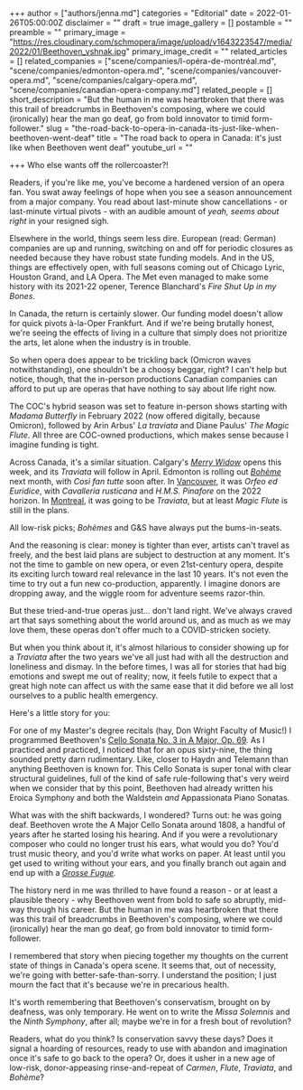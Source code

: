 +++
author = ["authors/jenna.md"]
categories = "Editorial"
date = 2022-01-26T05:00:00Z
disclaimer = ""
draft = true
image_gallery = []
postamble = ""
preamble = ""
primary_image = "https://res.cloudinary.com/schmopera/image/upload/v1643223547/media/2022/01/Beethoven_yshnak.jpg"
primary_image_credit = ""
related_articles = []
related_companies = ["scene/companies/l-opéra-de-montréal.md", "scene/companies/edmonton-opera.md", "scene/companies/vancouver-opera.md", "scene/companies/calgary-opera.md", "scene/companies/canadian-opera-company.md"]
related_people = []
short_description = "But the human in me was heartbroken that there was this trail of breadcrumbs in Beethoven's composing, where we could (ironically) hear the man go deaf, go from bold innovator to timid form-follower."
slug = "the-road-back-to-opera-in-canada-its-just-like-when-beethoven-went-deaf"
title = "The road back to opera in Canada: it's just like when Beethoven went deaf"
youtube_url = ""

+++
Who else wants off the rollercoaster?!

Readers, if you're like me, you've become a hardened version of an opera fan. You swat away feelings of hope when you see a season announcement from a major company. You read about last-minute show cancellations  - or last-minute virtual pivots - with an audible amount of _yeah, seems about right_ in your resigned sigh.

Elsewhere in the world, things seem less dire. European (read: German) companies are up and running, switching on and off for periodic closures as needed because they have robust state funding models. And in the US, things are effectively open, with full seasons coming out of Chicago Lyric, Houston Grand, and LA Opera. The Met even managed to make some history with its 2021-22 opener, Terence Blanchard's _Fire Shut Up in my Bones_. 

In Canada, the return is certainly slower. Our funding model doesn't allow for quick pivots à-la-Oper Frankfurt. And if we're being brutally honest, we're seeing the effects of living in a culture that simply does not prioritize the arts, let alone when the industry is in trouble.

So when opera does appear to be trickling back (Omicron waves notwithstanding), one shouldn't be a choosy beggar, right? I can't help but notice, though, that the in-person productions Canadian companies can afford to put up are operas that have nothing to say about life right now.

The COC's hybrid season was set to feature in-person shows starting with _Madama Butterfly_ in February 2022 (now offered digitally, because Omicron), followed by Arin Arbus' _La traviata_ and Diane Paulus' _The Magic Flute_. All three are COC-owned productions, which makes sense because I imagine funding is tight.

Across Canada, it's a similar situation. Calgary's [_Merry Widow_](https://calgaryopera.com/21-22/merry-widow) opens this week, and its _Traviata_ will follow in April. Edmonton is rolling out [_Bohème_](https://www.edmontonopera.com/2022/boheme) next month, with _Così fan tutte_ soon after. In [Vancouver](https://www.vancouveropera.ca/), it was _Orfeo ed Euridice_, with _Cavalleria rusticana_ and _H.M.S. Pinafore_ on the 2022 horizon. In [Montreal](https://www.operademontreal.com/en/shows/2021-2022-season), it was going to be _Traviata_, but at least _Magic Flute_ is still in the plans.

All low-risk picks; _Bohèmes_ and G&S have always put the bums-in-seats.

And the reasoning is clear: money is tighter than ever, artists can't travel as freely, and the best laid plans are subject to destruction at any moment. It's not the time to gamble on new opera, or even 21st-century opera, despite its exciting lurch toward real relevance in the last 10 years. It's not even the time to try out a fun new co-production, apparently. I imagine donors are dropping away, and the wiggle room for adventure seems razor-thin.

But these tried-and-true operas just... don't land right. We've always craved art that says something about the world around us, and as much as we may love them, these operas don't offer much to a COVID-stricken society. 

But when you think about it, it's almost hilarious to consider showing up for a _Traviata_ after the two years we've all just had with all the destruction and loneliness and dismay. In the before times, I was all for stories that had big emotions and swept me out of reality; now, it feels futile to expect that a great high note can affect us with the same ease that it did before we all lost ourselves to a public health emergency.

Here's a little story for you:

For one of my Master's degree recitals (hay, Don Wright Faculty of Music!) I programmed Beethoven's [Cello Sonata No. 3 in A Major, Op. 69](https://www.youtube.com/watch?v=X9pivx91mVk). As I practiced and practiced, I noticed that for an opus sixty-nine, the thing sounded pretty darn rudimentary. Like, closer to Haydn and Telemann than anything Beethoven is known for. This Cello Sonata is super tonal with clear structural guidelines, full of the kind of safe rule-following that's very weird when we consider that by this point, Beethoven had already written his Eroica Symphony and both the Waldstein _and_ Appassionata Piano Sonatas.

What was with the shift backwards, I wondered? Turns out: he was going deaf. Beethoven wrote the A Major Cello Sonata around 1808, a handful of years after he started losing his hearing. And if you were a revolutionary composer who could no longer trust his ears, what would you do? You'd trust music theory, and you'd write what works on paper. At least until you get used to writing without your ears, and you finally branch out again and end up with a [_Grosse Fugue_](https://en.wikipedia.org/wiki/Grosse_Fuge)_._

The history nerd in me was thrilled to have found a reason - or at least a plausible theory - why Beethoven went from bold to safe so abruptly, mid-way through his career. But the human in me was heartbroken that there was this trail of breadcrumbs in Beethoven's composing, where we could (ironically) hear the man go deaf, go from bold innovator to timid form-follower.

I remembered that story when piecing together my thoughts on the current state of things in Canada's opera scene. It seems that, out of necessity, we're going with better-safe-than-sorry. I understand the position; I just mourn the fact that it's because we're in precarious health.

It's worth remembering that Beethoven's conservatism, brought on by deafness, was only temporary. He went on to write the _Missa Solemnis_ and the _Ninth Symphony_, after all; maybe we're in for a fresh bout of revolution?

Readers, what do you think? Is conservation savvy these days? Does it signal a hoarding of resources, ready to use with abandon and imagination once it's safe to go back to the opera? Or, does it usher in a new age of low-risk, donor-appeasing rinse-and-repeat of _Carmen_, _Flute_, _Traviata_, and _Bohème_?